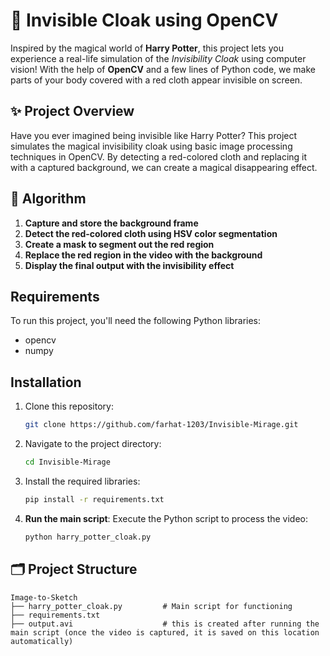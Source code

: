# 🧥 Invisible Cloak using OpenCV

Inspired by the magical world of **Harry Potter**, this project lets you experience a real-life simulation of the *Invisibility Cloak* using computer vision! With the help of **OpenCV** and a few lines of Python code, we make parts of your body covered with a red cloth appear invisible on screen.

## ✨ Project Overview

Have you ever imagined being invisible like Harry Potter? This project simulates the magical invisibility cloak using basic image processing techniques in OpenCV. By detecting a red-colored cloth and replacing it with a captured background, we can create a magical disappearing effect.

## 🎯 Algorithm

1. **Capture and store the background frame**
2. **Detect the red-colored cloth using HSV color segmentation**
3. **Create a mask to segment out the red region**
4. **Replace the red region in the video with the background**
5. **Display the final output with the invisibility effect**



## Requirements
To run this project, you'll need the following Python libraries:

- opencv
- numpy

## Installation

1. Clone this repository:
   ```bash
   git clone https://github.com/farhat-1203/Invisible-Mirage.git
   ```
2. Navigate to the project directory:
   ```bash
   cd Invisible-Mirage
   ```
3. Install the required libraries:
   ```bash
   pip install -r requirements.txt
   ```
4.  **Run the main script**:
    Execute the Python script to process the video:
    ```bash
    python harry_potter_cloak.py
    ```



## 🗂️ Project Structure
```
Image-to-Sketch
├── harry_potter_cloak.py         # Main script for functioning
├── requirements.txt
├── output.avi                    # this is created after running the main script (once the video is captured, it is saved on this location automatically)
